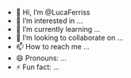 - 👋 Hi, I’m @LucaFerriss
- 👀 I’m interested in ...
- 🌱 I’m currently learning ...
- 💞️ I’m looking to collaborate on ...
- 📫 How to reach me ...
- 😄 Pronouns: ...
- ⚡ Fun fact: ...

<!---
LucaFerriss/LucaFerriss is a ✨ special ✨ repository because its `README.md` (this file) appears on your GitHub profile.
You can click the Preview link to take a look at your changes.
--->
